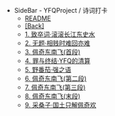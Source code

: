 - SideBar - YFQProject / 诗词打卡
  - [README](./README.md)
  - [[Back]](../README.md)
  - [1. 致卒词·滚滚长江东史水](./1.md)
  - [2. 无题·相贱时难回亦难](./2.md)
  - [3. 佩奇东南飞(首段)](./3.md)
  - [4. 罪与终结·YFQ的清算](./4.md)
  - [5. 野番茄·强之语](./5.md)
  - [6. 佩奇东南飞(第二段)](./6.md)
  - [7. 佩奇东南飞(第三段)](./7.md)
  - [8. 佩奇东南飞(末段)](./8.md)
  - [9. 采桑子·国土只解佩奇欢](./9.md)

<!--
[]()
-->